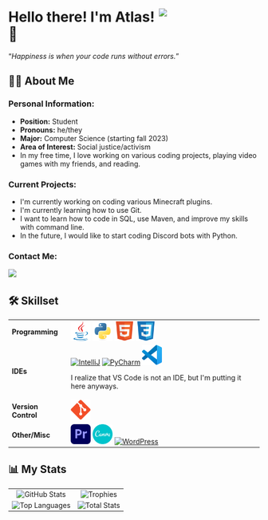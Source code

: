 <div>
  <img src="https://media.giphy.com/media/v1.Y2lkPTc5MGI3NjExMGZlOGMxMTZiMGI0YjAwYzhkNTI0MzIxMTYzNGQ0ZmUxMzBjYWU5OSZjdD1n/USV0ym3bVWQJJmNu3N/giphy.gif" align="right" width="40%">
  <div align="left">
    <h1>Hello there! I'm Atlas! 👋</h1>
    <q><em>Happiness is when your code runs without errors.</em></q>
    <h2>👨‍💻 About Me</h2>
    <h3>Personal Information:</h3>
    <ul>
      <li><strong>Position:</strong> Student</li>
      <li><strong>Pronouns:</strong> he/they</li>
      <li><strong>Major:</strong> Computer Science (starting fall 2023)</li>
      <li><strong>Area of Interest:</strong> Social justice/activism</li>
      <li>In my free time, I love working on various coding projects, playing video games with my friends, and reading.</li>
    </ul>
  </div>
</div>

### Current Projects:
<ul>
  <li>I'm currently working on coding various Minecraft plugins.</li>
  <li>I'm currently learning how to use Git.</li>
  <li>I want to learn how to code in SQL, use Maven, and improve my skills with command line.</li>
  <li>In the future, I would like to start coding Discord bots with Python.</li>
</ul>

### Contact Me:
<a href="https://www.linkedin.com/in/atlas-mallams/">
  <img src="https://img.shields.io/badge/LinkedIn-0077B5?style=for-the-badge&logo=linkedin&logoColor=white"/>
</a>

## 🛠 Skillset

<table>
  <tr>
    <td><strong>Programming</strong></td>
    <td>
      <a href="https://www.java.com/"><img src="https://github.com/devicons/devicon/blob/master/icons/java/java-original.svg" title="Java" alt="Java" width="40" height="40"></a>
      <a href="https://www.python.org/"><img src="https://github.com/devicons/devicon/blob/master/icons/python/python-original.svg" title="Python" alt="Python" width="40" height="40"></a>
      <a href="https://developer.mozilla.org/en-US/docs/Web/HTML"><img src="https://github.com/devicons/devicon/blob/master/icons/html5/html5-original.svg" title="HTML" alt="HTML" width="40" height="40"></a>
      <a href="https://developer.mozilla.org/en-US/docs/Web/CSS"><img src="https://github.com/devicons/devicon/blob/master/icons/css3/css3-original.svg" title="CSS" alt="CSS" width="40" height="40"></a>
    </td>
  </tr>
  <tr>
    <td><strong>IDEs</strong></td>
    <td>
      <a href="https://www.jetbrains.com/idea/"><img src="https://github.com/gilbarbara/logos/blob/1f372be75689d73cae89b6de808149b606b879e1/logos/intellij-idea.svg" title="IntelliJ" alt="IntelliJ" width="40" height="40"></a>
      <a href="https://www.jetbrains.com/pycharm/"><img src="https://github.com/gilbarbara/logos/blob/1f372be75689d73cae89b6de808149b606b879e1/logos/pycharm.svg" title="PyCharm" alt="PyCharm" width="40" height="40"></a>
      <a href="https://code.visualstudio.com/"><img src="https://github.com/devicons/devicon/blob/master/icons/vscode/vscode-original.svg" title="VS Code" alt="VS Code" width="40" height="40"></a>
      <p>I realize that VS Code is not an IDE, but I'm putting it here anyways.</p>
    </td>
  </tr>
  <tr>
    <td><strong>Version Control</strong></td>
    <td>
      <a href="https://git-scm.com/"><img src="https://github.com/devicons/devicon/blob/master/icons/git/git-original.svg" title="Git" alt="Git" width="40" height="40"></a>
    </td>
  </tr>
  <tr>
    <td><strong>Other/Misc</strong></td>
    <td>
      <a href="https://www.adobe.com/products/premiere.html"><img src="https://github.com/gilbarbara/logos/blob/main/logos/adobe-premiere.svg" title="Premiere Pro" alt="Premiere Pro" width="40" height="40"></a>
      <a href="https://www.canva.com/"><img src="https://github.com/devicons/devicon/blob/master/icons/canva/canva-original.svg" title="Canva" alt="Canva" width="40" height="40"></a>
      <a href="https://wordpress.com/"><img src="https://cdn.worldvectorlogo.com/logos/wordpress-blue.svg" title="WordPress" alt="WordPress" width="40" height="40"></a>
    </td>
  </tr>
</table>

## 📊 My Stats

<table table-layout="fixed">
  <tr>
    <td align="center">
      <img src="https://streak-stats.demolab.com?user=atlaska826&theme=algolia" alt="GitHub Stats">
    </td>
    <td align="center">
      <img src="https://github-profile-trophy-atlaska826.vercel.app/?username=atlaska826&row=2&column=3&theme=algolia&margin-w=5&margin-h=5" alt="Trophies">
    </td>
  </tr>
  <tr>
    <td align="center">
      <img src="https://github-readme-stats-atlaska826.vercel.app/api/top-langs/?username=atlaska826&layout=compact&theme=algolia" alt="Top Languages">
    </td>
    <td align="center">
      <img src="https://github-readme-stats-atlaska826.vercel.app/api?username=atlaska826&show_icons=true&theme=algolia" alt="Total Stats">
    </td>
  </tr>
</table>

<!--
Comments here
-->
